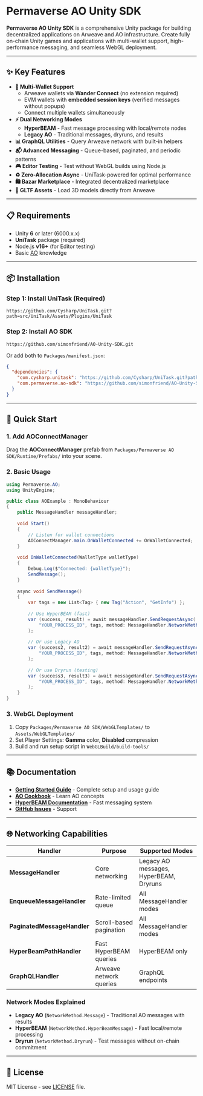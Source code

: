 # Permaverse AO Unity SDK

**Permaverse AO Unity SDK** is a comprehensive Unity package for building decentralized applications on Arweave and AO infrastructure. Create fully on-chain Unity games and applications with multi-wallet support, high-performance messaging, and seamless WebGL deployment.

---

## ✨ Key Features

- **🔐 Multi-Wallet Support** 
  - Arweave wallets via **Wander Connect** (no extension required)
  - EVM wallets with **embedded session keys** (verified messages without popups)
  - Connect multiple wallets simultaneously
- **⚡ Dual Networking Modes**
  - **HyperBEAM** - Fast message processing with local/remote nodes
  - **Legacy AO** - Traditional messages, dryruns, and results
- **📊 GraphQL Utilities** - Query Arweave network with built-in helpers
- **📬 Advanced Messaging** - Queue-based, paginated, and periodic patterns
- **🎮 Editor Testing** - Test without WebGL builds using Node.js
- **♻️ Zero-Allocation Async** - UniTask-powered for optimal performance
- **🛍️ Bazar Marketplace** - Integrated decentralized marketplace
- **🎨 GLTF Assets** - Load 3D models directly from Arweave

---

## 📋 Requirements

- Unity **6** or later (6000.x.x)
- **UniTask** package (required)
- Node.js **v16+** (for Editor testing)
- Basic [AO](http://cookbook_ao.ar.io/) knowledge

---

## 📦 Installation

### Step 1: Install UniTask (Required)
```
https://github.com/Cysharp/UniTask.git?path=src/UniTask/Assets/Plugins/UniTask
```

### Step 2: Install AO SDK
```
https://github.com/simonfriend/AO-Unity-SDK.git
```

Or add both to `Packages/manifest.json`:
```json
{
  "dependencies": {
    "com.cysharp.unitask": "https://github.com/Cysharp/UniTask.git?path=src/UniTask/Assets/Plugins/UniTask",
    "com.permaverse.ao-sdk": "https://github.com/simonfriend/AO-Unity-SDK.git"
  }
}
```

---

## 🚀 Quick Start

### 1. Add AOConnectManager
Drag the **AOConnectManager** prefab from `Packages/Permaverse AO SDK/Runtime/Prefabs/` into your scene.

### 2. Basic Usage
```csharp
using Permaverse.AO;
using UnityEngine;

public class AOExample : MonoBehaviour
{
    public MessageHandler messageHandler;
    
    void Start()
    {
        // Listen for wallet connections
        AOConnectManager.main.OnWalletConnected += OnWalletConnected;
    }
    
    void OnWalletConnected(WalletType walletType)
    {
        Debug.Log($"Connected: {walletType}");
        SendMessage();
    }
    
    async void SendMessage()
    {
        var tags = new List<Tag> { new Tag("Action", "GetInfo") };
        
        // Use HyperBEAM (fast)
        var (success, result) = await messageHandler.SendRequestAsync(
            "YOUR_PROCESS_ID", tags, method: MessageHandler.NetworkMethod.HyperBeamMessage
        );
        
        // Or use Legacy AO
        var (success2, result2) = await messageHandler.SendRequestAsync(
            "YOUR_PROCESS_ID", tags, method: MessageHandler.NetworkMethod.Message
        );
        
        // Or use Dryrun (testing)
        var (success3, result3) = await messageHandler.SendRequestAsync(
            "YOUR_PROCESS_ID", tags, method: MessageHandler.NetworkMethod.Dryrun
        );
    }
}
```

### 3. WebGL Deployment
1. Copy `Packages/Permaverse AO SDK/WebGLTemplates/` to `Assets/WebGLTemplates/`
2. Set Player Settings: **Gamma** color, **Disabled** compression
3. Build and run setup script in `WebGLBuild/build-tools/`

---

## 📚 Documentation

- **[Getting Started Guide](GettingStarted.md)** - Complete setup and usage guide
- **[AO Cookbook](http://cookbook_ao.ar.io/)** - Learn AO concepts
- **[HyperBEAM Documentation](https://hyperbeam.arweave.net/build/introduction/what-is-hyperbeam.html)** - Fast messaging system
- **[GitHub Issues](https://github.com/simonfriend/AO-Unity-SDK/issues)** - Support

---

## 🌐 Networking Capabilities

| Handler | Purpose | Supported Modes |
|---------|---------|-----------------|
| **MessageHandler** | Core networking | Legacy AO messages, HyperBEAM, Dryruns |
| **EnqueueMessageHandler** | Rate-limited queue | All MessageHandler modes |
| **PaginatedMessageHandler** | Scroll-based pagination | All MessageHandler modes |
| **HyperBeamPathHandler** | Fast HyperBEAM queries | HyperBEAM only |
| **GraphQLHandler** | Arweave network queries | GraphQL endpoints |

### Network Modes Explained

- **Legacy AO** (`NetworkMethod.Message`) - Traditional AO messages with results
- **HyperBEAM** (`NetworkMethod.HyperBeamMessage`) - Fast local/remote processing
- **Dryrun** (`NetworkMethod.Dryrun`) - Test messages without on-chain commitment

---

## 📄 License

MIT License - see [LICENSE](LICENSE) file.